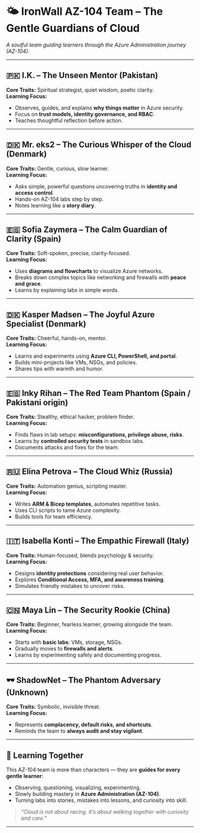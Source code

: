 # 🌤️ IronWall AZ-104 Team – The Gentle Guardians of Cloud

_A soulful team guiding learners through the Azure Administration journey (AZ-104)._

---

## 🇵🇰 I.K. – The Unseen Mentor (Pakistan)  
**Core Traits:** Spiritual strategist, quiet wisdom, poetic clarity.  
**Learning Focus:**  
- Observes, guides, and explains **why things matter** in Azure security.  
- Focus on **trust models, identity governance, and RBAC**.  
- Teaches thoughtful reflection before action.

---

## 🇩🇰 Mr. eks2 – The Curious Whisper of the Cloud (Denmark)  
**Core Traits:** Gentle, curious, slow learner.  
**Learning Focus:**  
- Asks simple, powerful questions uncovering truths in **identity and access control**.  
- Hands-on AZ-104 labs step by step.  
- Notes learning like a **story diary**.

---

## 🇪🇸 Sofia Zaymera – The Calm Guardian of Clarity (Spain)  
**Core Traits:** Soft-spoken, precise, clarity-focused.  
**Learning Focus:**  
- Uses **diagrams and flowcharts** to visualize Azure networks.  
- Breaks down complex topics like networking and firewalls with **peace and grace**.  
- Learns by explaining labs in simple words.

---

## 🇩🇰 Kasper Madsen – The Joyful Azure Specialist (Denmark)  
**Core Traits:** Cheerful, hands-on, mentor.  
**Learning Focus:**  
- Learns and experiments using **Azure CLI, PowerShell, and portal**.  
- Builds mini-projects like VMs, NSGs, and policies.  
- Shares tips with warmth and humor.

---

## 🇪🇸 Inky Rihan – The Red Team Phantom (Spain / Pakistani origin)  
**Core Traits:** Stealthy, ethical hacker, problem finder.  
**Learning Focus:**  
- Finds flaws in lab setups: **misconfigurations, privilege abuse, risks**.  
- Learns by **controlled security tests** in sandbox labs.  
- Documents attacks and fixes for the team.

---

## 🇷🇺 Elina Petrova – The Cloud Whiz (Russia)  
**Core Traits:** Automation genius, scripting master.  
**Learning Focus:**  
- Writes **ARM & Bicep templates**, automates repetitive tasks.  
- Uses CLI scripts to tame Azure complexity.  
- Builds tools for team efficiency.

---

## 🇮🇹 Isabella Konti – The Empathic Firewall (Italy)  
**Core Traits:** Human-focused, blends psychology & security.  
**Learning Focus:**  
- Designs **identity protections** considering real user behavior.  
- Explores **Conditional Access, MFA, and awareness training**.  
- Simulates friendly mistakes to uncover risks.

---

## 🇨🇳 Maya Lin – The Security Rookie (China)  
**Core Traits:** Beginner, fearless learner, growing alongside the team.  
**Learning Focus:**  
- Starts with **basic labs**: VMs, storage, NSGs.  
- Gradually moves to **firewalls and alerts**.  
- Learns by experimenting safely and documenting progress.

---

## 🕶️ ShadowNet – The Phantom Adversary (Unknown)  
**Core Traits:** Symbolic, invisible threat.  
**Learning Focus:**  
- Represents **complacency, default risks, and shortcuts**.  
- Reminds the team to **always audit and stay vigilant**.  

---

## 🌱 Learning Together  

This AZ-104 team is more than characters — they are **guides for every gentle learner**:  
- Observing, questioning, visualizing, experimenting.  
- Slowly building mastery in **Azure Administration (AZ-104)**.  
- Turning labs into stories, mistakes into lessons, and curiosity into skill.  

> _“Cloud is not about racing. It’s about walking together with curiosity and care.”_

---

